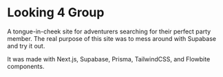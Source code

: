 # Looking 4 Group

A tongue-in-cheek site for adventurers searching for their perfect party member. The real purpose of this site was to mess around with Supabase and try it out.

It was made with Next.js, Supabase, Prisma, TailwindCSS, and Flowbite components.